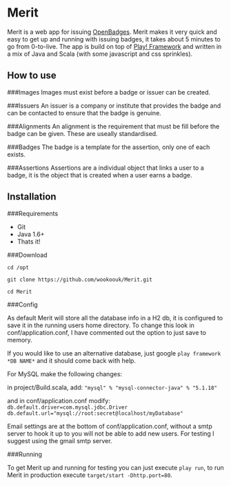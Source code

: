 Merit
============

Merit is a web app for issuing [OpenBadges](http://openbadges.org/). Merit makes it very quick and easy to get up and running with issuing badges, it takes about 5 minutes to go from 0-to-live. The app is build on top of [Play! Framework](http://www.playframework.com/) and written in a mix of Java and Scala (with some javascript and css sprinkles).


How to use
----------

###Images
Images must exist before a badge or issuer can be created.

###Issuers
An issuer is a company or institute that provides the badge and can be contacted to ensure that the badge is genuine.

###Alignments
An alignment is the requirement that must be fill before the badge can be given. These are useally standardised.

###Badges
The badge is a template for the assertion, only one of each exists.

###Assertions
Assertions are a individual object that links a user to a badge, it is the object that is created when a user earns a badge.

Installation
------------

###Requirements

* Git
* Java 1.6+
* Thats it!

###Download

`cd /opt`

`git clone https://github.com/wookoouk/Merit.git`

`cd Merit`

###Config

As default Merit will store all the database info in a H2 db, it is configured to save it in the running users home directory.
To change this look in conf/application.conf, I have commented out the option to just save to memory.

If you would like to use an alternative database, just google `play framework *DB NAME*` and it should come back with help.

For MySQL make the following changes:


in project/Build.scala, add:
`
"mysql" % "mysql-connector-java" % "5.1.18"
`

and in conf/application.conf modify:
`
db.default.driver=com.mysql.jdbc.Driver
db.default.url="mysql://root:secret@localhost/myDatabase"
`

Email settings are at the bottom of conf/application.conf, without a smtp server to hook it up to you will not be able to add new users.
For testing I suggest using the gmail smtp server.

###Running

To get Merit up and running for testing you can just execute `play run`, to run Merit in production execute `target/start -Dhttp.port=80`.
